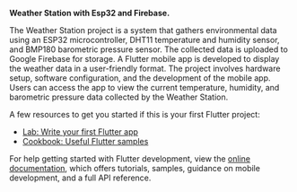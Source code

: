 **Weather Station with Esp32 and Firebase.**

The Weather Station project is a system that gathers environmental data using an ESP32 microcontroller, DHT11 temperature and humidity sensor, and BMP180 barometric pressure sensor. The collected data is uploaded to Google Firebase for storage. A Flutter mobile app is developed to display the weather data in a user-friendly format. The project involves hardware setup, software configuration, and the development of the mobile app. Users can access the app to view the current temperature, humidity, and barometric pressure data collected by the Weather Station.

A few resources to get you started if this is your first Flutter project:

- [Lab: Write your first Flutter app](https://docs.flutter.dev/get-started/codelab)
- [Cookbook: Useful Flutter samples](https://docs.flutter.dev/cookbook)

For help getting started with Flutter development, view the
[online documentation](https://docs.flutter.dev/), which offers tutorials,
samples, guidance on mobile development, and a full API reference.
